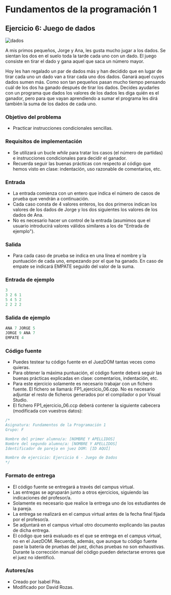 # Fundamentos de la programación 1
## Ejercicio 6: Juego de dados
![dados](https://cdn.iconscout.com/icon/premium/png-256-thumb/dice-266-799783.png)

A mis primos pequeños, Jorge y Ana, les gusta mucho jugar a los dados. Se sientan los dos en el suelo toda la tarde cada uno
con un dado. El juego consiste en tirar el dado y gana aquel que saca un número mayor.

Hoy les han regalado un par de dados más y han decidido que en lugar de tirar cada uno un dado van a tirar cada uno dos dados.
Ganará aquel cuyos dados sumen más. Como son tan pequeños pasan mucho tiempo pensando cuál de los dos ha ganado después
de tirar los dados. Decides ayudarles con un programa que dados los valores de los dados les diga quién es el ganador, pero para que vayan aprendiendo a sumar el programa les dirá también la suma de los dados de cada uno.

### Objetivo del problema
 - Practicar instrucciones condicionales sencillas. 

### Requisitos de implementación
 - Se utilizará un bucle *while* para tratar los casos (el número de partidas) e instrucciones condicionales para decidir el ganador.
 - Recuerda seguir las buenas prácticas con respecto al código que hemos visto en clase: indentación, uso razonable de comentarios, etc.


### Entrada
 - La entrada comienza con un entero que indica el número de casos de prueba que vendrán a continuación.
 - Cada caso consta de 4 valores enteros, los dos primeros indican los valores de los dados de Jorge y los dos siguientes los valores de los dados de Ana. 
 - No es necesario hacer un control de la entrada (asumimos que el usuario introducirá valores válidos similares a los de "Entrada de ejemplo").

### Salida
- Para cada caso de prueba se indica en una línea el nombre y la puntuación de cada uno, empezando por el que ha ganado. En caso de empate se indicará EMPATE seguido del valor de la suma.

### Entrada de ejemplo
```C++
3
3 2 6 1
5 4 5 2
2 2 2 2
```
### Salida de ejemplo
```C++
ANA 7 JORGE 5
JORGE 9 ANA 7
EMPATE 4
``` 
### Código fuente
- Puedes testear tu código fuente en el JuezDOM tantas veces como quieras.
- Para obtener la máxima puntuación, el código fuente deberá seguir las buenas prácticas explicadas en clase: comentarios, indentación, etc.
- Para este ejercicio solamente es necesario trabajar con un fichero fuente. El fichero se llamará: FP1_ejercicio_06.cpp. No es necesario adjuntar el resto de ficheros generados por el compilador o por Visual Studio.
- El fichero FP1_ejercicio_06.ccp deberá contener la siguiente cabecera (modificada con vuestros datos):

```C++
/*
Asignatura: Fundamentos de la Programación 1
Grupo: F

Nombre del primer alumno/a: [NOMBRE Y APELLIDOS]
Nombre del segundo alumno/a: [NOMBRE Y APELLIDOS]
Identificador de pareja en juez DOM: [ID AQUÍ]

Nombre de ejercicio: Ejercicio 6 - Juego de Dados
*/
``` 

### Formato de entrega
- El código fuente se entregará a través del campus virtual.
- Las entregas se agruparán junto a otros ejercicios, siguiendo las indicaciones del profesor/a.
- Solamente es necesario que realice la entrega uno de los estudiantes de la pareja.
- La entrega se realizará en el campus virtual antes de la fecha final fijada por el profesor/a.
- Se adjuntará en el campus virtual otro documento explicando las pautas de dicha entrega.
- El código que será evaluado es el que se entrega en el campus virtual, no en el JuezDOM. Recuerda, además, que aunque tu código fuente pase la batería de pruebas del juez, dichas pruebas no son exhaustivas. Durante la corrección manual del código pueden detectarse errores que el juez no identificó.

### Autores/as
- Creado por Isabel Pita.
- Modificado por David Rozas.
